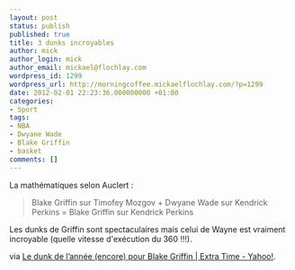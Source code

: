 ```yaml
---
layout: post
status: publish
published: true
title: 3 dunks incroyables
author: mick
author_login: mick
author_email: mickael@flochlay.com
wordpress_id: 1299
wordpress_url: http://morningcoffee.mickaelflochlay.com/?p=1299
date: 2012-02-01 22:23:36.000000000 +01:00
categories:
- Sport
tags:
- NBA
- Dwyane Wade
- Blake Griffin
- basket
comments: []
---
```

La mathématiques selon Auclert :
<blockquote>Blake Griffin sur Timofey Mozgov + Dwyane Wade sur Kendrick Perkins = Blake Griffin sur Kendrick Perkins</blockquote>
Les dunks de Griffin sont spectaculaires mais celui de Wayne est vraiment incroyable (quelle vitesse d'exécution du 360 !!!).

via <a href="http://fr.sports.yahoo.com/blogs/extra-time/dunk-l-ann%C3%A9e-encore-blake-griffin-090503757.html">Le dunk de l’année (encore) pour Blake Griffin | Extra Time - Yahoo!</a>.

